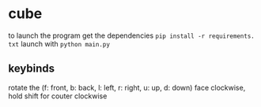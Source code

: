 # cube

to launch the program get the dependencies `pip install -r requirements. txt` launch with `python main.py`

## keybinds
rotate the (f: front, b: back, l: left, r: right, u: up, d: down) face clockwise, hold shift for couter clockwise

